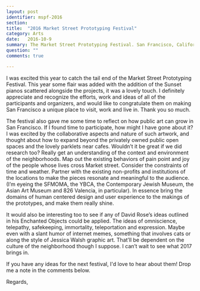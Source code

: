 ```yaml
---
layout: post
identifier: mspf-2016
section: 
title:  "2016 Market Street Prototyping Festival"
category: Arts
date:   2016-10-9
summary: The Market Street Prototyping Festival. San Francisco, California. 2016
question: ""
comments: true

---
```



I was excited this year to catch the tail end of the Market Street Prototyping Festival. This year some flair was added with the addition of the Sunset pianos scattered alongside the projects, it was a lovely touch. I definitely appreciate and recognize the efforts, work and ideas of all of the participants and organizers, and would like to congratulate them on making San Francisco a unique place to visit, work and live in. Thank you so much. 

The festival also gave me some time to reflect on how public art can grow in San Francisco. If I found time to participate, how might I have gone about it? I was excited by the collaborative aspects and nature of such artwork, and thought about how to expand beyond the privately owned public open spaces and the lovely parklets near cafes. Wouldn’t it be great if we did research too? Really get an understanding of the context and environment of the neighborhoods. Map out the existing behaviors of pain point and joy of the people whose lives cross Market street. Consider the constraints of time and weather. Partner with the existing non-profits and institutions of the locations to make the pieces resonate and meaningful to the audience. (I’m eyeing the SFMOMA, the YBCA, the Contemporary Jewish Museum, the Asian Art Museum and 826 Valencia, in particular). In essence bring the domains of human centered design and user experience to the makings of the prototypes, and make them really shine. 

It would also be interesting too to see if any of David Rose’s ideas outlined in his Enchanted Objects could be applied. The ideas of omniscience, telepathy, safekeeping, immortality, teleportation and expression. Maybe even with a slant humor of internet memes, something that involves cats or along the style of Jessica Walsh graphic art. That’ll be dependent on the culture of the neighborhood though I suppose. I can’t wait to see what 2017 brings in. 

If you have any ideas for the next festival, I'd love to hear about them! Drop me a note in the comments below.

Regards,